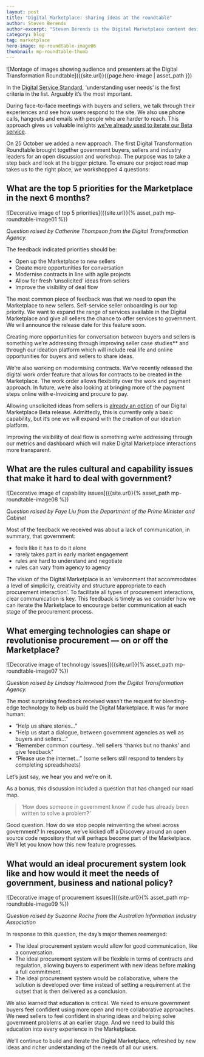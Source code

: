 ```yaml
---
layout: post
title: "Digital Marketplace: sharing ideas at the roundtable"
author: Steven Berends
author-excerpt: "Steven Berends is the Digital Marketplace content designer, based in Sydney."
category: blog
tag: marketplace
hero-image: mp-roundtable-image06
thumbnail: mp-roundtable-thumb
---
```


![Montage of images showing audience and presenters at the Digital Transformation Roundtable]({{site.url}}{{page.hero-image | asset_path }})

In the [Digital Service Standard]({{site.url}}/standard/), ‘understanding user needs’ is the first criteria in the list. Arguably it’s the most important.

During face-to-face meetings with buyers and sellers, we talk through their experiences and see how users respond to the site. We also use phone calls, hangouts and emails with people who are harder to reach. This approach gives us valuable insights [we’ve already used to iterate our Beta service](/blog/marketplace-shaped-by-user-needs/).

On 25 October we added a new approach. The first Digital Transformation Roundtable brought together government buyers, sellers and industry leaders for an open discussion and workshop. The purpose was to take a step back and look at the bigger picture. To ensure our project road map takes us to the right place, we workshopped 4 questions:

## What are the top 5 priorities for the Marketplace in the next 6 months?

![Decorative image of top 5 priorities]({{site.url}}{% asset_path mp-roundtable-image01 %})

*Question raised by Catherine Thompson from the Digital Transformation Agency.*

The feedback indicated priorities should be:

- Open up the Marketplace to new sellers
- Create more opportunities for conversation
- Modernise contracts in line with agile projects
- Allow for fresh ‘unsolicited’ ideas from sellers
- Improve the visibility of deal flow

The most common piece of feedback was that we need to open the Marketplace to new sellers. Self-service seller onboarding is our top priority. We want to expand the range of services available in the Digital Marketplace and give all sellers the chance to offer services to government. We will announce the release date for this feature soon.

Creating more opportunities for conversation between buyers and sellers is something we’re addressing through improving seller case studies** and through our ideation platform which will include real life and online opportunities for buyers and sellers to share ideas.

We’re also working on modernising contracts. We’ve recently released the digital work order feature that allows for contracts to be created in the Marketplace. The work order allows flexibility over the work and payment approach. In future, we’re also looking at bringing more of the payment steps online with e-Invoicing and procure to pay.

Allowing unsolicited ideas from sellers is [already an option](https://marketplace.service.gov.au/pitch) of our Digital Marketplace Beta release. Admittedly, this is currently only a basic capability, but it’s one we will expand with the creation of our ideation platform.

Improving the visibility of deal flow is something we’re addressing through our metrics and dashboard which will make Digital Marketplace interactions more transparent.

## What are the rules cultural and capability issues that make it hard to deal with government?

![Decorative image of capability issues]({{site.url}}{% asset_path mp-roundtable-image08 %})

*Question raised by Faye Liu from the Department of the Prime Minister and Cabinet*

Most of the feedback we received was about a lack of communication, in summary, that government:

- feels like it has to do it alone
- rarely takes part in early market engagement
- rules are hard to understand and negotiate
- rules can vary from agency to agency

The vision of the Digital Marketplace is an ‘environment that accommodates a level of simplicity, creativity and structure appropriate to each procurement interaction’. To facilitate all types of procurement interactions, clear communication is key. This feedback is timely as we consider how we can iterate the Marketplace to encourage better communication at each stage of the procurement process.

## What emerging technologies can shape or revolutionise procurement — on or off the Marketplace?

![Decorative image of technology issues]({{site.url}}{% asset_path mp-roundtable-image07 %})

*Question raised by Lindsay Holmwood from the Digital Transformation Agency.*

The most surprising feedback received wasn’t the request for bleeding-edge technology to help us build the Digital Marketplace. It was far more human:

- “Help us share stories…”
- “Help us start a dialogue, between government agencies as well as buyers and sellers…”
- “Remember common courtesy…’tell sellers ‘thanks but no thanks’ and give feedback”
- “Please use the internet...” (some sellers still respond to tenders by completing spreadsheets)

Let’s just say, we hear you and we’re on it.

As a bonus, this discussion included a question that has changed our road map.

> ‘How does someone in government know if code has already been written to solve a problem?’

Good question. How do we stop people reinventing the wheel across government? In response, we’ve kicked off a Discovery around an open source code repository that will perhaps become part of the Marketplace. We’ll let you know how this new feature progresses.

## What would an ideal procurement system look like and how would it meet the needs of government, business and national policy?

![Decorative image of procurement issues]({{site.url}}{% asset_path mp-roundtable-image09 %})

*Question raised by Suzanne Roche from the Australian Information Industry Association*

In response to this question, the day’s major themes reemerged:

- The ideal procurement system would allow for good communication, like a conversation.
- The ideal procurement system will be flexible in terms of contracts and regulation, allowing buyers to experiment with new ideas before making a full commitment.
- The ideal procurement system would be collaborative, where the solution is developed over time instead of setting a requirement at the outset that is then delivered as a conclusion.

We also learned that education is critical. We need to ensure government buyers feel confident using more open and more collaborative approaches. We need sellers to feel confident in sharing ideas and helping solve government problems at an earlier stage. And we need to build this education into every experience in the Marketplace.

We’ll continue to build and iterate the Digital Marketplace, refreshed by new ideas and richer understanding of the needs of all our users.
